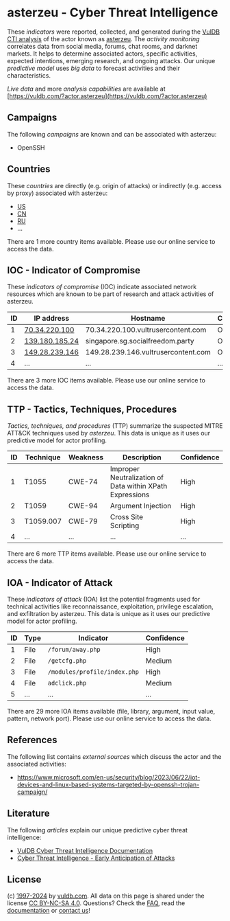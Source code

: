 # asterzeu - Cyber Threat Intelligence

These _indicators_ were reported, collected, and generated during the [VulDB CTI analysis](https://vuldb.com/?kb.cti) of the actor known as [asterzeu](https://vuldb.com/?actor.asterzeu). The _activity monitoring_ correlates data from social media, forums, chat rooms, and darknet markets. It helps to determine associated actors, specific activities, expected intentions, emerging research, and ongoing attacks. Our unique _predictive model_ uses _big data_ to forecast activities and their characteristics.

_Live data_ and more _analysis capabilities_ are available at [https://vuldb.com/?actor.asterzeu](https://vuldb.com/?actor.asterzeu)

## Campaigns

The following _campaigns_ are known and can be associated with asterzeu:

* OpenSSH

## Countries

These _countries_ are directly (e.g. origin of attacks) or indirectly (e.g. access by proxy) associated with asterzeu:

* [US](https://vuldb.com/?country.us)
* [CN](https://vuldb.com/?country.cn)
* [RU](https://vuldb.com/?country.ru)
* ...

There are 1 more country items available. Please use our online service to access the data.

## IOC - Indicator of Compromise

These _indicators of compromise_ (IOC) indicate associated network resources which are known to be part of research and attack activities of asterzeu.

ID | IP address | Hostname | Campaign | Confidence
-- | ---------- | -------- | -------- | ----------
1 | [70.34.220.100](https://vuldb.com/?ip.70.34.220.100) | 70.34.220.100.vultrusercontent.com | OpenSSH | Medium
2 | [139.180.185.24](https://vuldb.com/?ip.139.180.185.24) | singapore.sg.socialfreedom.party | OpenSSH | High
3 | [149.28.239.146](https://vuldb.com/?ip.149.28.239.146) | 149.28.239.146.vultrusercontent.com | OpenSSH | Medium
4 | ... | ... | ... | ...

There are 3 more IOC items available. Please use our online service to access the data.

## TTP - Tactics, Techniques, Procedures

_Tactics, techniques, and procedures_ (TTP) summarize the suspected MITRE ATT&CK techniques used by _asterzeu_. This data is unique as it uses our predictive model for actor profiling.

ID | Technique | Weakness | Description | Confidence
-- | --------- | -------- | ----------- | ----------
1 | T1055 | CWE-74 | Improper Neutralization of Data within XPath Expressions | High
2 | T1059 | CWE-94 | Argument Injection | High
3 | T1059.007 | CWE-79 | Cross Site Scripting | High
4 | ... | ... | ... | ...

There are 6 more TTP items available. Please use our online service to access the data.

## IOA - Indicator of Attack

These _indicators of attack_ (IOA) list the potential fragments used for technical activities like reconnaissance, exploitation, privilege escalation, and exfiltration by asterzeu. This data is unique as it uses our predictive model for actor profiling.

ID | Type | Indicator | Confidence
-- | ---- | --------- | ----------
1 | File | `/forum/away.php` | High
2 | File | `/getcfg.php` | Medium
3 | File | `/modules/profile/index.php` | High
4 | File | `adclick.php` | Medium
5 | ... | ... | ...

There are 29 more IOA items available (file, library, argument, input value, pattern, network port). Please use our online service to access the data.

## References

The following list contains _external sources_ which discuss the actor and the associated activities:

* https://www.microsoft.com/en-us/security/blog/2023/06/22/iot-devices-and-linux-based-systems-targeted-by-openssh-trojan-campaign/

## Literature

The following _articles_ explain our unique predictive cyber threat intelligence:

* [VulDB Cyber Threat Intelligence Documentation](https://vuldb.com/?kb.cti)
* [Cyber Threat Intelligence - Early Anticipation of Attacks](https://www.scip.ch/en/?labs.20201022)

## License

(c) [1997-2024](https://vuldb.com/?kb.changelog) by [vuldb.com](https://vuldb.com/?kb.about). All data on this page is shared under the license [CC BY-NC-SA 4.0](https://creativecommons.org/licenses/by-nc-sa/4.0/). Questions? Check the [FAQ](https://vuldb.com/?kb.faq), read the [documentation](https://vuldb.com/?kb) or [contact us](https://vuldb.com/?contact)!
